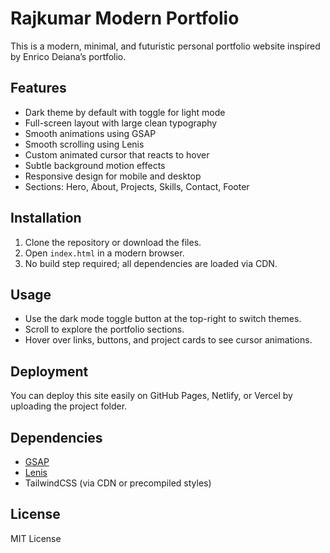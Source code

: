 # Rajkumar Modern Portfolio

This is a modern, minimal, and futuristic personal portfolio website inspired by Enrico Deiana’s portfolio.

## Features

- Dark theme by default with toggle for light mode
- Full-screen layout with large clean typography
- Smooth animations using GSAP
- Smooth scrolling using Lenis
- Custom animated cursor that reacts to hover
- Subtle background motion effects
- Responsive design for mobile and desktop
- Sections: Hero, About, Projects, Skills, Contact, Footer

## Installation

1. Clone the repository or download the files.
2. Open `index.html` in a modern browser.
3. No build step required; all dependencies are loaded via CDN.

## Usage

- Use the dark mode toggle button at the top-right to switch themes.
- Scroll to explore the portfolio sections.
- Hover over links, buttons, and project cards to see cursor animations.

## Deployment

You can deploy this site easily on GitHub Pages, Netlify, or Vercel by uploading the project folder.

## Dependencies

- [GSAP](https://greensock.com/gsap/)
- [Lenis](https://github.com/studio-freight/lenis)
- TailwindCSS (via CDN or precompiled styles)

## License

MIT License
